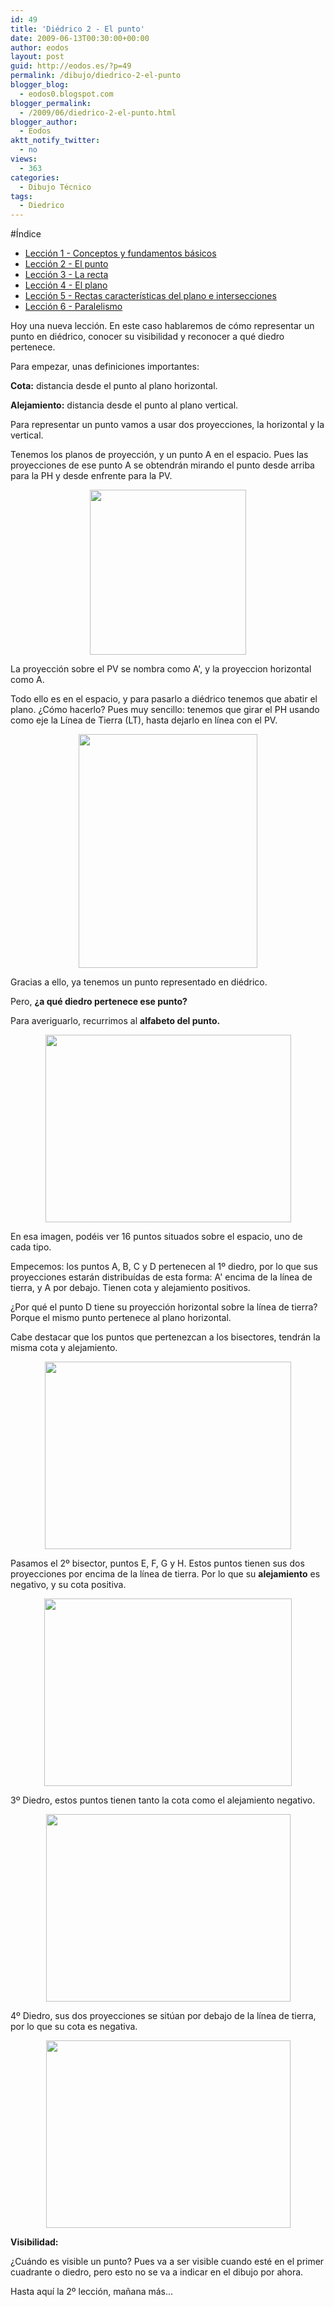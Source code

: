 ```yaml
---
id: 49
title: 'Diédrico 2 - El punto'
date: 2009-06-13T00:30:00+00:00
author: eodos
layout: post
guid: http://eodos.es/?p=49
permalink: /dibujo/diedrico-2-el-punto
blogger_blog:
  - eodos0.blogspot.com
blogger_permalink:
  - /2009/06/diedrico-2-el-punto.html
blogger_author:
  - Eodos
aktt_notify_twitter:
  - no
views:
  - 363
categories:
  - Dibujo Técnico
tags:
  - Diedrico
---
```

#Índice
  
* [Lección 1 - Conceptos y fundamentos básicos](/blog/dibujo/diedrico-1-conceptos/)
* [Lección 2 - El punto](/blog/dibujo/diedrico-2-el-punto/)
* [Lección 3 - La recta](/blog/dibujo/diedrico-3-la-recta/)
* [Lección 4 - El plano](/blog/dibujo/diedrico-4-el-plano/)
* [Lección 5 - Rectas características del plano e intersecciones](/blog/dibujo/diedrico-5-rectas-caracteristicas/)
* [Lección 6 - Paralelismo](/blog/dibujo/diedrico-6-paralelismo/)

Hoy una nueva lección. En este caso hablaremos de cómo representar un punto en diédrico, conocer su visibilidad y reconocer a qué diedro pertenece.

Para empezar, unas definiciones importantes:
  
<span style="font-weight: bold;">Cota:</span> distancia desde el punto al plano horizontal.
  
<span style="font-weight: bold;">Alejamiento:</span> distancia desde el punto al plano vertical.

Para representar un punto vamos a usar dos proyecciones, la horizontal y la vertical.

Tenemos los planos de proyección, y un punto A en el espacio. Pues las proyecciones de ese punto A se obtendrán mirando el punto desde arriba para la PH y desde enfrente para la PV.

<a onblur="try {parent.deselectBloggerImageGracefully();} catch(e) {}" href="https://i2.wp.com/upload.wikimedia.org/wikibooks/es/9/90/Diedrico-punto.png" data-rel="lightbox-0" title=""><img style="display: block; margin: 0px auto 10px; text-align: center; cursor: hand; width: 250px; height: 264px;" src="https://i2.wp.com/upload.wikimedia.org/wikibooks/es/9/90/Diedrico-punto.png" alt="" border="0" data-recalc-dims="1" /></a>

La proyección sobre el PV se nombra como A', y la proyeccion horizontal como A.

Todo ello es en el espacio, y para pasarlo a diédrico tenemos que abatir el plano. ¿Cómo hacerlo? Pues muy sencillo: tenemos que girar el PH usando como eje la Línea de Tierra (LT), hasta dejarlo en línea con el PV.

<a onblur="try {parent.deselectBloggerImageGracefully();} catch(e) {}" href="https://i0.wp.com/upload.wikimedia.org/wikibooks/es/9/97/Diedrico_punto.png" data-rel="lightbox-1" title=""><img style="display: block; margin: 0px auto 10px; text-align: center; cursor: hand; width: 286px; height: 374px;" src="https://i0.wp.com/upload.wikimedia.org/wikibooks/es/9/97/Diedrico_punto.png" alt="" border="0" data-recalc-dims="1" /></a>

Gracias a ello, ya tenemos un punto representado en diédrico.

Pero, <span style="font-weight: bold;">¿a qué diedro pertenece ese punto?</span>

Para averiguarlo, recurrimos al <span style="font-weight: bold;">alfabeto del punto.</span>

<a onblur="try {parent.deselectBloggerImageGracefully();} catch(e) {}" href="https://i0.wp.com/contenidos.cnice.mec.es/plastica/typo3temp/pics/1d1977d7fb.gif" data-rel="lightbox-2" title=""><img style="display: block; margin: 0px auto 10px; text-align: center; cursor: hand; width: 393px; height: 300px;" src="https://i0.wp.com/contenidos.cnice.mec.es/plastica/typo3temp/pics/1d1977d7fb.gif" alt="" border="0" data-recalc-dims="1" /></a>

En esa imagen, podéis ver 16 puntos situados sobre el espacio, uno de cada tipo.

Empecemos: los puntos A, B, C y D pertenecen al 1º diedro, por lo que sus proyecciones estarán distribuídas de esta forma: A' encima de la línea de tierra, y A por debajo. Tienen cota y alejamiento positivos.
  
¿Por qué el punto D tiene su proyección horizontal sobre la línea de tierra? Porque el mismo punto pertenece al plano horizontal.
  
Cabe destacar que los puntos que pertenezcan a los bisectores, tendrán la misma cota y alejamiento.

<a onblur="try {parent.deselectBloggerImageGracefully();} catch(e) {}" href="https://i2.wp.com/contenidos.cnice.mec.es/plastica/typo3temp/pics/7a35c5ee66.gif" data-rel="lightbox-3" title=""><img style="display: block; margin: 0px auto 10px; text-align: center; cursor: hand; width: 394px; height: 300px;" src="https://i2.wp.com/contenidos.cnice.mec.es/plastica/typo3temp/pics/7a35c5ee66.gif" alt="" border="0" data-recalc-dims="1" /></a>

Pasamos el 2º bisector, puntos E, F, G y H. Estos puntos tienen sus dos proyecciones por encima de la línea de tierra. Por lo que su <span style="font-weight: bold;">alejamiento</span> es negativo, y su cota positiva.

<a onblur="try {parent.deselectBloggerImageGracefully();} catch(e) {}" href="https://i2.wp.com/contenidos.cnice.mec.es/plastica/typo3temp/pics/69ec7ba9b1.gif" data-rel="lightbox-4" title=""><img style="display: block; margin: 0px auto 10px; text-align: center; cursor: hand; width: 396px; height: 300px;" src="https://i2.wp.com/contenidos.cnice.mec.es/plastica/typo3temp/pics/69ec7ba9b1.gif" alt="" border="0" data-recalc-dims="1" /></a>

3º Diedro, estos puntos tienen tanto la cota como el alejamiento negativo.

<a onblur="try {parent.deselectBloggerImageGracefully();} catch(e) {}" href="https://i2.wp.com/contenidos.cnice.mec.es/plastica/typo3temp/pics/b4090df124.gif" data-rel="lightbox-5" title=""><img style="display: block; margin: 0px auto 10px; text-align: center; cursor: hand; width: 391px; height: 300px;" src="https://i2.wp.com/contenidos.cnice.mec.es/plastica/typo3temp/pics/b4090df124.gif" alt="" border="0" data-recalc-dims="1" /></a>

4º Diedro, sus dos proyecciones se sitúan por debajo de la línea de tierra, por lo que su cota es negativa.

<a onblur="try {parent.deselectBloggerImageGracefully();} catch(e) {}" href="https://i0.wp.com/contenidos.cnice.mec.es/plastica/typo3temp/pics/29bafcf098.gif" data-rel="lightbox-6" title=""><img style="display: block; margin: 0px auto 10px; text-align: center; cursor: hand; width: 391px; height: 300px;" src="https://i0.wp.com/contenidos.cnice.mec.es/plastica/typo3temp/pics/29bafcf098.gif" alt="" border="0" data-recalc-dims="1" /></a>

<span style="font-weight: bold;">Visibilidad:</span>

¿Cuándo es visible un punto? Pues va a ser visible cuando esté en el primer cuadrante o diedro, pero esto no se va a indicar en el dibujo por ahora.

Hasta aquí la 2º lección, mañana más...
